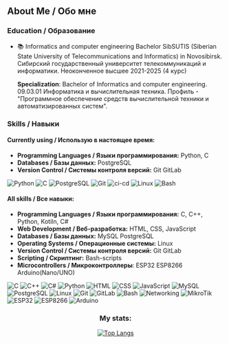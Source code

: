 ## About Me / Обо мне

### Education / Образование

* 📚 Informatics and computer engineering Bachelor SibSUTIS (Siberian State University of Telecommunications and Informatics) in Novosibirsk.  
  Сибирский государственный университет телекоммуникаций и информатики. Неоконченное высшее 2021-2025 (4 курс)

  **Specialization**: Bachelor of Informatics and computer engineering.  
  09.03.01 Информатика и вычислительная техника. Профиль - "Программное обеспечение средств вычислительной техники и автоматизированных систем".

### Skills / Навыки
#### Currently using / Использую в настоящее время:
* **Programming Languages / Языки программирования:** Python, C
* **Databases / Базы данных:** PostgreSQL
* **Version Control / Системы контроля версий:** Git GitLab


![Python](https://img.shields.io/badge/Python-3776AB?style=flat&logo=python&logoColor=white)
![C](https://img.shields.io/badge/C-00599C?style=flat&logo=c&logoColor=white)
![PostgreSQL](https://img.shields.io/badge/PostgreSQL-336791?style=flat&logo=postgresql&logoColor=white)
![Git](https://img.shields.io/badge/Git-F05032?style=flat&logo=git&logoColor=white)
![ci-cd](https://img.shields.io/badge/CI/CD-%23121011.svg?style=flat&logo=github&logoColor=white)
![Linux](https://img.shields.io/badge/Linux-FCC624?style=flat&logo=linux&logoColor=black)
![Bash](https://img.shields.io/badge/Bash-4EAA25?style=flat&logo=gnu-bash&logoColor=white)

#### All skills / Все навыки:
* **Programming Languages / Языки программирования:** C, C++, Python, Kotiln, C#
* **Web Development / Веб-разработка:** HTML, CSS, JavaScript
* **Databases / Базы данных:** MySQL PostgreSQL 
* **Operating Systems / Операционные системы:** Linux
* **Version Control / Системы контроля версий:** Git GitLab
* **Scripting / Скриптинг:** Bash-scripts
* **Microcontrollers / Микроконтроллеры**: ESP32 ESP8266 Arduino(Nano/UNO)
    
![C](https://img.shields.io/badge/C-00599C?style=flat&logo=c&logoColor=white)
![C++](https://img.shields.io/badge/C%2B%2B-00599C?style=flat&logo=c%2B%2B&logoColor=white) 
![C#](https://img.shields.io/badge/C%23-239120?style=flat&logo=c-sharp&logoColor=white)
![Python](https://img.shields.io/badge/Python-3776AB?style=flat&logo=python&logoColor=white)
![HTML](https://img.shields.io/badge/HTML-E34F26?style=flat&logo=html5&logoColor=white)
![CSS](https://img.shields.io/badge/CSS-1572B6?style=flat&logo=css3&logoColor=white)
![JavaScript](https://img.shields.io/badge/JavaScript-F7DF1E?style=flat&logo=javascript&logoColor=black)
![MySQL](https://img.shields.io/badge/MySQL-4479A1?style=flat&logo=mysql&logoColor=white)
![PostgreSQL](https://img.shields.io/badge/PostgreSQL-336791?style=flat&logo=postgresql&logoColor=white)
![Linux](https://img.shields.io/badge/Linux-FCC624?style=flat&logo=linux&logoColor=black)
![Git](https://img.shields.io/badge/Git-F05032?style=flat&logo=git&logoColor=white)
![GitLab](https://img.shields.io/badge/GitLab-FCA121?style=flat&logo=gitlab&logoColor=white)
![Bash](https://img.shields.io/badge/Bash-4EAA25?style=flat&logo=gnu-bash&logoColor=white)
![Networking](https://img.shields.io/badge/Networking-00ACEE?style=flat&logo=network&logoColor=white)
![MikroTik](https://img.shields.io/badge/MikroTik-FF6600?style=flat&logo=mikrotik&logoColor=white)
![ESP32](https://img.shields.io/badge/ESP32-FF6600?style=flat&logo=espressif&logoColor=white)
![ESP8266](https://img.shields.io/badge/ESP8266-CC0000?style=flat&logo=espressif&logoColor=white)
![Arduino](https://img.shields.io/badge/Arduino-00979D?style=flat&logo=arduino&logoColor=white)


<div align="center">
<h3>My stats:</h3>
  
[![Top Langs](https://github-readme-stats-git-masterrstaa-rickstaa.vercel.app/api/top-langs/?username=Gerdelezhov&hide_progress=true&theme=github_dark)](https://github.com/anuraghazra/github-readme-stats)
</div>

